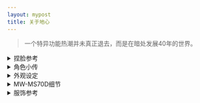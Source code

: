 ```yaml
---
layout: mypost
title: 关于地心
---
```

 > 一个特异功能热潮并未真正退去，而是在暗处发展40年的世界。 

<details><summary>捏脸参考</summary>
 <p><blockquote>↓请无视捏脸图中的服装</blockquote></p>
  <br>
<img src="/characters/nielian.webp" alt="捏脸参考">
</details>

<details> <summary>角色小传</summary>
<p><b>设定</b>：缺乏睡眠的少女，通过随身听里的奇异音乐让自己保持清醒。对边缘科学（或常人所说的伪科学）十分热衷。</p>
<p><b>爱好</b>：未解之谜、边缘科学</p>  
<p><b>专长</b>：资料搜集、单片机设计</p>     
<p><b>代表物</b>：经特殊技术改造的索尼MW-MS70D随身听，其中播放的音乐似乎有助于集中注意力。  
 <br>
<small> ↑ 这同时也是角色的设计原型</small></p> 
</details>

<details> <summary>外观设定</summary>
<img src="/characters/dixin-1.webp" alt="外观设定">
</details>


<details> <summary>MW-MS70D细节</summary>
<img src="/characters/nwms70d-1.webp" alt="MW-MS70D">
<img src="/characters/nwms70d-2.webp" alt="MW-MS70D">
<img src="/characters/nwms70d-3.webp" alt="MW-MS70D">
<img src="/characters/nwms70d-4.webp" alt="MW-MS70D">
<img src="/characters/nwms70d-5.webp" alt="MW-MS70D">
<img src="/characters/nwms70d-6.webp" alt="MW-MS70D">
</details>

<details> <summary>服饰参考</summary>
 <p><blockquote>服装风格为<b>现代/机能</b></blockquote></p>
 <p><blockquote>↓剪裁参考此图，下身修改为短裤</blockquote></p>
 <br>
<img src="/characters/cloth-1.webp" alt="服设参考">
</details>
